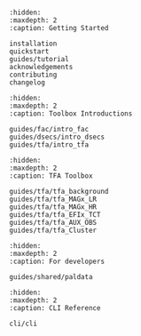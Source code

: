 ```{include} ../README.md
```

```{toctree}
:hidden:
:maxdepth: 2
:caption: Getting Started

installation
quickstart
guides/tutorial
acknowledgements
contributing
changelog
```

```{toctree}
:hidden:
:maxdepth: 2
:caption: Toolbox Introductions

guides/fac/intro_fac
guides/dsecs/intro_dsecs
guides/tfa/intro_tfa
```

```{toctree}
:hidden:
:maxdepth: 2
:caption: TFA Toolbox

guides/tfa/tfa_background
guides/tfa/tfa_MAGx_LR
guides/tfa/tfa_MAGx_HR
guides/tfa/tfa_EFIx_TCT
guides/tfa/tfa_AUX_OBS
guides/tfa/tfa_Cluster
```

```{toctree}
:hidden:
:maxdepth: 2
:caption: For developers

guides/shared/paldata
```

```{toctree}
:hidden:
:maxdepth: 2
:caption: CLI Reference

cli/cli
```
